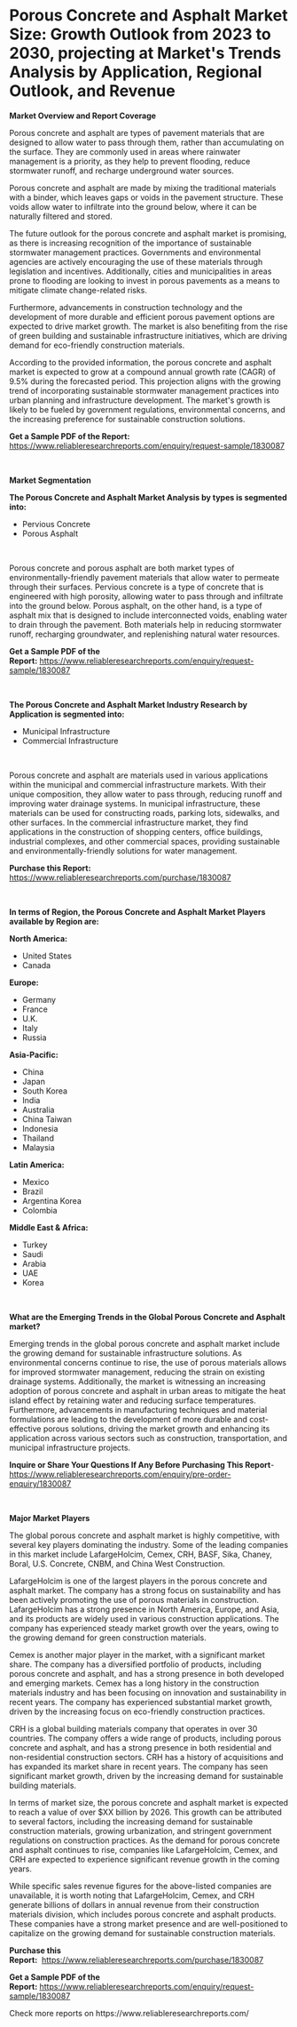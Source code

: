 <p><h1>Porous Concrete and Asphalt Market Size: Growth Outlook from 2023 to 2030, projecting at Market's Trends Analysis by Application, Regional Outlook, and Revenue</h1></p><p><strong>Market Overview and Report Coverage</strong></p>
<p><p>Porous concrete and asphalt are types of pavement materials that are designed to allow water to pass through them, rather than accumulating on the surface. They are commonly used in areas where rainwater management is a priority, as they help to prevent flooding, reduce stormwater runoff, and recharge underground water sources.</p><p>Porous concrete and asphalt are made by mixing the traditional materials with a binder, which leaves gaps or voids in the pavement structure. These voids allow water to infiltrate into the ground below, where it can be naturally filtered and stored.</p><p>The future outlook for the porous concrete and asphalt market is promising, as there is increasing recognition of the importance of sustainable stormwater management practices. Governments and environmental agencies are actively encouraging the use of these materials through legislation and incentives. Additionally, cities and municipalities in areas prone to flooding are looking to invest in porous pavements as a means to mitigate climate change-related risks.</p><p>Furthermore, advancements in construction technology and the development of more durable and efficient porous pavement options are expected to drive market growth. The market is also benefiting from the rise of green building and sustainable infrastructure initiatives, which are driving demand for eco-friendly construction materials.</p><p>According to the provided information, the porous concrete and asphalt market is expected to grow at a compound annual growth rate (CAGR) of 9.5% during the forecasted period. This projection aligns with the growing trend of incorporating sustainable stormwater management practices into urban planning and infrastructure development. The market's growth is likely to be fueled by government regulations, environmental concerns, and the increasing preference for sustainable construction solutions.</p></p>
<p><strong>Get a Sample PDF of the Report:</strong> <a href="https://www.reliableresearchreports.com/enquiry/request-sample/1830087">https://www.reliableresearchreports.com/enquiry/request-sample/1830087</a></p>
<p>&nbsp;</p>
<p><strong>Market Segmentation</strong></p>
<p><strong>The Porous Concrete and Asphalt Market Analysis by types is segmented into:</strong></p>
<p><ul><li>Pervious Concrete</li><li>Porous Asphalt</li></ul></p>
<p>&nbsp;</p>
<p><p>Porous concrete and porous asphalt are both market types of environmentally-friendly pavement materials that allow water to permeate through their surfaces. Pervious concrete is a type of concrete that is engineered with high porosity, allowing water to pass through and infiltrate into the ground below. Porous asphalt, on the other hand, is a type of asphalt mix that is designed to include interconnected voids, enabling water to drain through the pavement. Both materials help in reducing stormwater runoff, recharging groundwater, and replenishing natural water resources.</p></p>
<p><strong>Get a Sample PDF of the Report:</strong>&nbsp;<a href="https://www.reliableresearchreports.com/enquiry/request-sample/1830087">https://www.reliableresearchreports.com/enquiry/request-sample/1830087</a></p>
<p>&nbsp;</p>
<p><strong>The Porous Concrete and Asphalt Market Industry Research by Application is segmented into:</strong></p>
<p><ul><li>Municipal Infrastructure</li><li>Commercial Infrastructure</li></ul></p>
<p>&nbsp;</p>
<p><p>Porous concrete and asphalt are materials used in various applications within the municipal and commercial infrastructure markets. With their unique composition, they allow water to pass through, reducing runoff and improving water drainage systems. In municipal infrastructure, these materials can be used for constructing roads, parking lots, sidewalks, and other surfaces. In the commercial infrastructure market, they find applications in the construction of shopping centers, office buildings, industrial complexes, and other commercial spaces, providing sustainable and environmentally-friendly solutions for water management.</p></p>
<p><strong>Purchase this Report:</strong>&nbsp; <a href="https://www.reliableresearchreports.com/purchase/1830087">https://www.reliableresearchreports.com/purchase/1830087</a></p>
<p>&nbsp;</p>
<p><strong>In terms of Region, the Porous Concrete and Asphalt Market Players available by Region are:</strong></p>
<p>
    <p> <strong> North America: </strong>
        <ul>
            <li>United States</li>
            <li>Canada</li>
        </ul>
        </p> 
    <p> <strong> Europe: </strong>
        <ul>
            <li>Germany</li>
            <li>France</li>
            <li>U.K.</li>
            <li>Italy</li>
            <li>Russia</li>
        </ul>
        </p> 
    <p> <strong> Asia-Pacific: </strong>
        <ul>
            <li>China</li>
            <li>Japan</li>
            <li>South Korea</li>
            <li>India</li>
            <li>Australia</li>
            <li>China Taiwan</li>
            <li>Indonesia</li>
            <li>Thailand</li>
            <li>Malaysia</li>
        </ul>
        </p> 
    <p> <strong> Latin America: </strong>
        <ul>
            <li>Mexico</li>
            <li>Brazil</li>
            <li>Argentina Korea</li>
            <li>Colombia</li>
        </ul>
        </p> 
    <p> <strong> Middle East & Africa: </strong>
        <ul>
            <li>Turkey</li>
            <li>Saudi</li>
            <li>Arabia</li>
            <li>UAE</li>
            <li>Korea</li>
        </ul>
    </p>
    </p>
<p>&nbsp;</p>
<p><strong>What are the Emerging Trends in the Global Porous Concrete and Asphalt market?</strong></p>
<p><p>Emerging trends in the global porous concrete and asphalt market include the growing demand for sustainable infrastructure solutions. As environmental concerns continue to rise, the use of porous materials allows for improved stormwater management, reducing the strain on existing drainage systems. Additionally, the market is witnessing an increasing adoption of porous concrete and asphalt in urban areas to mitigate the heat island effect by retaining water and reducing surface temperatures. Furthermore, advancements in manufacturing techniques and material formulations are leading to the development of more durable and cost-effective porous solutions, driving the market growth and enhancing its application across various sectors such as construction, transportation, and municipal infrastructure projects.</p></p>
<p><strong>Inquire or Share Your Questions If Any Before Purchasing This Report</strong>- <a href="https://www.reliableresearchreports.com/enquiry/pre-order-enquiry/1830087">https://www.reliableresearchreports.com/enquiry/pre-order-enquiry/1830087</a></p>
<p>&nbsp;</p>
<p><strong>Major Market Players</strong></p>
<p><p>The global porous concrete and asphalt market is highly competitive, with several key players dominating the industry. Some of the leading companies in this market include LafargeHolcim, Cemex, CRH, BASF, Sika, Chaney, Boral, U.S. Concrete, CNBM, and China West Construction. </p><p>LafargeHolcim is one of the largest players in the porous concrete and asphalt market. The company has a strong focus on sustainability and has been actively promoting the use of porous materials in construction. LafargeHolcim has a strong presence in North America, Europe, and Asia, and its products are widely used in various construction applications. The company has experienced steady market growth over the years, owing to the growing demand for green construction materials. </p><p>Cemex is another major player in the market, with a significant market share. The company has a diversified portfolio of products, including porous concrete and asphalt, and has a strong presence in both developed and emerging markets. Cemex has a long history in the construction materials industry and has been focusing on innovation and sustainability in recent years. The company has experienced substantial market growth, driven by the increasing focus on eco-friendly construction practices.</p><p>CRH is a global building materials company that operates in over 30 countries. The company offers a wide range of products, including porous concrete and asphalt, and has a strong presence in both residential and non-residential construction sectors. CRH has a history of acquisitions and has expanded its market share in recent years. The company has seen significant market growth, driven by the increasing demand for sustainable building materials.</p><p>In terms of market size, the porous concrete and asphalt market is expected to reach a value of over $XX billion by 2026. This growth can be attributed to several factors, including the increasing demand for sustainable construction materials, growing urbanization, and stringent government regulations on construction practices. As the demand for porous concrete and asphalt continues to rise, companies like LafargeHolcim, Cemex, and CRH are expected to experience significant revenue growth in the coming years.</p><p>While specific sales revenue figures for the above-listed companies are unavailable, it is worth noting that LafargeHolcim, Cemex, and CRH generate billions of dollars in annual revenue from their construction materials division, which includes porous concrete and asphalt products. These companies have a strong market presence and are well-positioned to capitalize on the growing demand for sustainable construction materials.</p></p>
<p><strong>Purchase this Report:</strong>&nbsp;&nbsp;<a href="https://www.reliableresearchreports.com/purchase/1830087">https://www.reliableresearchreports.com/purchase/1830087</a></p>
<p></p>
<p><strong>Get a Sample PDF of the Report:</strong>&nbsp;<a href="https://www.reliableresearchreports.com/enquiry/request-sample/1830087">https://www.reliableresearchreports.com/enquiry/request-sample/1830087</a></p>
<p>Check more reports on https://www.reliableresearchreports.com/</p>